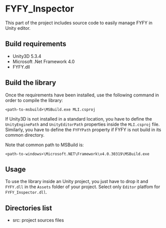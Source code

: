FYFY_Inspector
==============

This part of the project includes source code to easily manage FYFY in Unity editor.

Build requirements
------------------

- Unity3D 5.3.4
- Microsoft .Net Framework 4.0
- FYFY.dll

Build the library
-----------------

Once the requirements have been installed, use the following command in order
to compile the library:

	<path-to-msbuild>\MSBuild.exe MLI.csproj

If Unity3D is not installed in a standard location, you have to define the
`UnityEnginePath` and `UnityEditorPath` properties inside the `MLI.csproj`
file. Similarly, you have to define the `FYFYPath` property if FYFY is not
build in its common directory.

Note that common path to MSBuild is:
	
	<path-to-windows>\Microsoft.NET\Framework\v4.0.30319\MSBuild.exe

Usage
-----

To use the library inside an Unity project, you just have to drop it and 
`FYFY.dll` in the `Assets` folder of your project. Select only `Editor`
platfom for `FYFY_Inspector.dll`.


Directories list
----------------

- src: project sources files